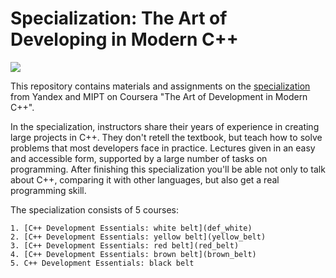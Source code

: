 # Specialization: The Art of Developing in Modern C++
![][def_logo]

This repository contains materials and assignments on the [specialization](https://www.coursera.org/specializations/c-plus-plus-modern-development) from Yandex and MIPT on Coursera "The Art of Development in Modern C++".

In the specialization, instructors share their years of experience in creating large projects in C++. They don't retell the textbook, but teach how to solve problems that most developers face in practice. Lectures given in an easy and accessible form, supported by a large number of tasks on programming. After finishing this specialization you'll be able not only to talk about C++, comparing it with other languages, but also get a real programming skill.

The specialization consists of 5 courses:

    1. [C++ Development Essentials: white belt](def_white)
    2. [C++ Development Essentials: yellow belt](yellow_belt)
    3. [C++ Development Essentials: red belt](red_belt)
    4. [C++ Development Essentials: brown belt](brown_belt)
    5. C++ Development Essentials: black belt


[def_logo]: cpp_logo.jpg
[def_white]: https://github.com/dmitriy-shingarey/coursera-modern-cpp-dev/tree/white_belt/white_belt